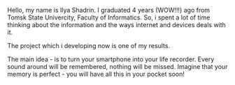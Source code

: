 Hello, my name is Ilya Shadrin. I graduated 4 years (WOW!!!) ago from Tomsk State Univercity, Faculty of Informatics. So, i spent a lot of time thinking about the information and the ways internet and devices deals with it.

The project which i developing now is one of my results.

The main idea - is to turn your smartphone into your life recorder. Every sound around will be remembered, nothing will be missed. Imagine that your memory is perfect - you will have all this in your pocket soon!

